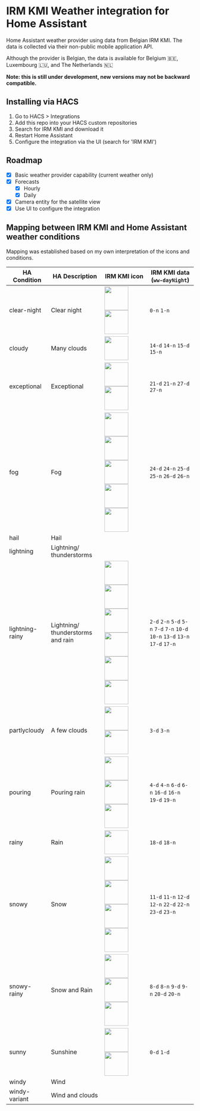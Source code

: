 # IRM KMI Weather integration for Home Assistant

Home Assistant weather provider using data from Belgian IRM KMI. 
The data is collected via their non-public mobile application API.

Although the provider is Belgian, the data is available for Belgium 🇧🇪, Luxembourg 🇱🇺, and The Netherlands 🇳🇱

**Note: this is still under development, new versions may not be backward compatible.**

## Installing via HACS

1. Go to HACS > Integrations
2. Add this repo into your HACS custom repositories
3. Search for IRM KMI and download it
4. Restart Home Assistant
5. Configure the integration via the UI (search for 'IRM KMI')


## Roadmap

- [X] Basic weather provider capability (current weather only)
- [X] Forecasts
  - [X] Hourly
  - [X] Daily
- [X] Camera entity for the satellite view
- [X] Use UI to configure the integration

## Mapping between IRM KMI and Home Assistant weather conditions

Mapping was established based on my own interpretation of the icons and conditions.

| HA Condition    | HA Description                    | IRM KMI icon                                                                                                                                                                                                                                                                                                                                                                                                                                                                                                                                                                                        | IRM KMI data (`ww-dayNight`)                                                  |
|-----------------|-----------------------------------|-----------------------------------------------------------------------------------------------------------------------------------------------------------------------------------------------------------------------------------------------------------------------------------------------------------------------------------------------------------------------------------------------------------------------------------------------------------------------------------------------------------------------------------------------------------------------------------------------------|-------------------------------------------------------------------------------|
| clear-night     | Clear night                       | <img height="64" src="https://github.com/jdejaegh/irm-kmi-ha/raw/main/img/0-n.png" width="64"/> <img height="64" src="https://github.com/jdejaegh/irm-kmi-ha/raw/main/img/1-n.png" width="64"/>                                                                                                                                                                                                                                                                                                                                                                                                     | `0-n` `1-n`                                                                   |
| cloudy          | Many clouds                       | <img height="64" src="https://github.com/jdejaegh/irm-kmi-ha/raw/main/img/15-d.png" width="64"/>                                                                                                                                                                                                                                                                                                                                                                                                                                                                                                    | `14-d` `14-n` `15-d` `15-n`                                                   |
| exceptional     | Exceptional                       | <img height="64" src="https://github.com/jdejaegh/irm-kmi-ha/raw/main/img/21-d.png" width="64"/> <img height="64" src="https://github.com/jdejaegh/irm-kmi-ha/raw/main/img/27-d.png" width="64"/>                                                                                                                                                                                                                                                                                                                                                                                                   | `21-d` `21-n` `27-d` `27-n`                                                   |
| fog             | Fog                               | <img height="64" src="https://github.com/jdejaegh/irm-kmi-ha/raw/main/img/24-d.png" width="64"/> <img height="64" src="https://github.com/jdejaegh/irm-kmi-ha/raw/main/img/24-n.png" width="64"/> <img height="64" src="https://github.com/jdejaegh/irm-kmi-ha/raw/main/img/25-d.png" width="64"/> <img height="64" src="https://github.com/jdejaegh/irm-kmi-ha/raw/main/img/26-d.png" width="64"/> <img height="64" src="https://github.com/jdejaegh/irm-kmi-ha/raw/main/img/26-n.png" width="64"/>                                                                                                | `24-d` `24-n` `25-d` `25-n` `26-d` `26-n`                                     |
| hail            | Hail                              |                                                                                                                                                                                                                                                                                                                                                                                                                                                                                                                                                                                                     |                                                                               |
| lightning       | Lightning/ thunderstorms          |                                                                                                                                                                                                                                                                                                                                                                                                                                                                                                                                                                                                     |                                                                               |
| lightning-rainy | Lightning/ thunderstorms and rain | <img height="64" src="https://github.com/jdejaegh/irm-kmi-ha/raw/main/img/2-d.png" width="64"/> <img height="64" src="https://github.com/jdejaegh/irm-kmi-ha/raw/main/img/2-n.png" width="64"/> <img height="64" src="https://github.com/jdejaegh/irm-kmi-ha/raw/main/img/10-d.png" width="64"/> <img height="64" src="https://github.com/jdejaegh/irm-kmi-ha/raw/main/img/10-n.png" width="64"/> <img height="64" src="https://github.com/jdejaegh/irm-kmi-ha/raw/main/img/13-d.png" width="64"/> <img height="64" src="https://github.com/jdejaegh/irm-kmi-ha/raw/main/img/13-n.png" width="64"/> | `2-d` `2-n` `5-d` `5-n` `7-d` `7-n` `10-d` `10-n` `13-d` `13-n` `17-d` `17-n` |
| partlycloudy    | A few clouds                      | <img height="64" src="https://github.com/jdejaegh/irm-kmi-ha/raw/main/img/3-d.png" width="64"/> <img height="64" src="https://github.com/jdejaegh/irm-kmi-ha/raw/main/img/3-n.png" width="64"/>                                                                                                                                                                                                                                                                                                                                                                                                     | `3-d` `3-n`                                                                   |
| pouring         | Pouring rain                      | <img height="64" src="https://github.com/jdejaegh/irm-kmi-ha/raw/main/img/4-d.png" width="64"/> <img height="64" src="https://github.com/jdejaegh/irm-kmi-ha/raw/main/img/4-n.png" width="64"/> <img height="64" src="https://github.com/jdejaegh/irm-kmi-ha/raw/main/img/16-d.png" width="64"/>                                                                                                                                                                                                                                                                                                    | `4-d` `4-n` `6-d` `6-n` `16-d` `16-n` `19-d` `19-n`                           |
| rainy           | Rain                              | <img height="64" src="https://github.com/jdejaegh/irm-kmi-ha/raw/main/img/18-d.png" width="64"/>                                                                                                                                                                                                                                                                                                                                                                                                                                                                                                    | `18-d` `18-n`                                                                 |
| snowy           | Snow                              | <img height="64" src="https://github.com/jdejaegh/irm-kmi-ha/raw/main/img/11-d.png" width="64"/> <img height="64" src="https://github.com/jdejaegh/irm-kmi-ha/raw/main/img/11-n.png" width="64"/> <img height="64" src="https://github.com/jdejaegh/irm-kmi-ha/raw/main/img/22-d.png" width="64"/>  <img height="64" src="https://github.com/jdejaegh/irm-kmi-ha/raw/main/img/23-d.png" width="64"/>                                                                                                                                                                                                | `11-d` `11-n` `12-d` `12-n` `22-d` `22-n` `23-d` `23-n`                       |
| snowy-rainy     | Snow and Rain                     | <img height="64" src="https://github.com/jdejaegh/irm-kmi-ha/raw/main/img/8-d.png" width="64"/> <img height="64" src="https://github.com/jdejaegh/irm-kmi-ha/raw/main/img/8-n.png" width="64"/> <img height="64" src="https://github.com/jdejaegh/irm-kmi-ha/raw/main/img/20-d.png" width="64"/>                                                                                                                                                                                                                                                                                                    | `8-d` `8-n` `9-d` `9-n` `20-d` `20-n`                                         |
| sunny           | Sunshine                          | <img height="64" src="https://github.com/jdejaegh/irm-kmi-ha/raw/main/img/0-d.png" width="64"/> <img height="64" src="https://github.com/jdejaegh/irm-kmi-ha/raw/main/img/1-d.png" width="64"/>                                                                                                                                                                                                                                                                                                                                                                                                     | `0-d` `1-d`                                                                   |
| windy           | Wind                              |                                                                                                                                                                                                                                                                                                                                                                                                                                                                                                                                                                                                     |                                                                               |
| windy-variant   | Wind and clouds                   |                                                                                                                                                                                                                                                                                                                                                                                                                                                                                                                                                                                                     |                                                                               |